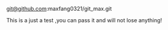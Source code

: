 git@github.com:maxfang0321/git_max.git 

This is a just a test ,you can pass it and will not lose anything!